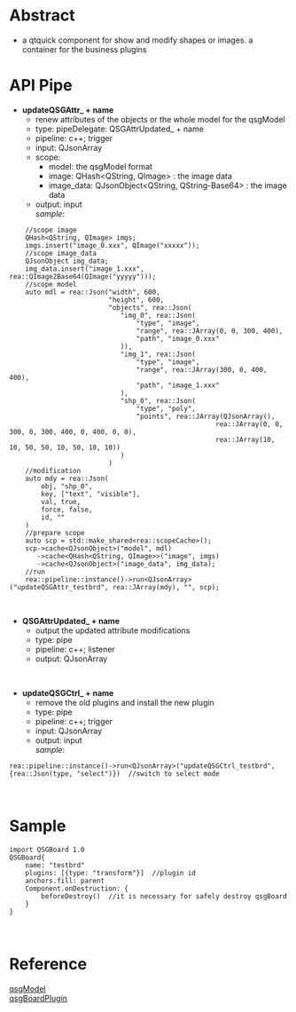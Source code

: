 # Abstract
* a qtquick component for show and modify shapes or images. a container for the business plugins  

# API Pipe
* **updateQSGAttr_ + name**  
    - renew attributes of the objects or the whole model for the qsgModel  
    - type: pipeDelegate: QSGAttrUpdated_ + name  
    - pipeline: c++; trigger    
    - input: QJsonArray  
    - scope:
        - model: the qsgModel format  
        - image: QHash<QString, QImage\> : the image data  
        - image_data: QJsonObject<QString, QString-Base64\> : the image data  
    - output: input  
_sample_:  
```
    //scope image
    QHash<QString, QImage> imgs;
    imgs.insert("image_0.xxx", QImage("xxxxx"));
    //scope image_data
    QJsonObject img_data;
    img_data.insert("image_1.xxx", rea::QImage2Base64(QImage("yyyyy")));
    //scope model
    auto mdl = rea::Json("width", 600,
                         "height", 600,
                         "objects", rea::Json( 
                            "img_0", rea::Json(
                                "type", "image",
                                "range", rea::JArray(0, 0, 300, 400),
                                "path", "image_0.xxx"
                            )),
                            "img_1", rea::Json(
                                "type", "image",
                                "range", rea::JArray(300, 0, 400, 400),
                                "path", "image_1.xxx"
                            ),
                            "shp_0", rea::Json(
                                "type", "poly",
                                "points", rea::JArray(QJsonArray(),
                                                    rea::JArray(0, 0, 300, 0, 300, 400, 0, 400, 0, 0),
                                                    rea::JArray(10, 10, 50, 50, 10, 50, 10, 10))
                            )
                         )
    //modification
    auto mdy = rea::Json(
        obj, "shp_0",
        key, ["text", "visible"],
        val, true,
        force, false,
        id, ""
    )
    //prepare scope                         
    auto scp = std::make_shared<rea::scopeCache>();
    scp->cache<QJsonObject>("model", mdl)
       ->cache<QHash<QString, QImage>>("image", imgs)
       ->cache<QJsonObject>("image_data", img_data);
    //run
    rea::pipeline::instance()->run<QJsonArray>("updateQSGAttr_testbrd", rea::JArray(mdy), "", scp); 

```
</br>

* **QSGAttrUpdated_ + name**  
    - output the updated attribute modifications  
    - type: pipe  
    - pipeline: c++; listener    
    - output: QJsonArray  
</br>

* **updateQSGCtrl_ + name**  
    - remove the old plugins and install the new plugin  
    - type: pipe  
    - pipeline: c++; trigger  
    - input: QJsonArray  
    - output: input  
_sample_:  
```
rea::pipeline::instance()->run<QJsonArray>("updateQSGCtrl_testbrd",{rea::Json(type, "select")})  //switch to select mode
```  
</br>

# Sample
```
import QSGBoard 1.0
QSGBoard{
    name: "testbrd"
    plugins: [{type: "transform"}]  //plugin id
    anchors.fill: parent
    Component.onDestruction: {
        beforeDestroy()  //it is necessary for safely destroy qsgBoard
    }
}
```  
</br>

# Reference
[qsgModel](qsgModel.md)  
[qsgBoardPlugin](qsgBoardPlugin.md)